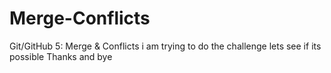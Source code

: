 # Merge-Conflicts

Git/GitHub 5: Merge & Conflicts  i am trying to do the challenge
lets see if its possible
Thanks and bye
